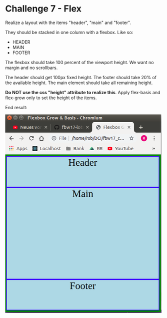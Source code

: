 # Challenge 7 - Flex

Realize a layout with the items "header", "main" and "footer".

They should be stacked in one column with a flexbox. Like so:

- HEADER
- MAIN
- FOOTER

The flexbox should take 100 percent of the viewport height. We want no margin and no scrollbars.

The header should get 100px fixed height.
The footer should take 20% of the available height.
The main element should take all remaining height.

**Do NOT use the css "height" attribute to realize this**. Apply flex-basis and flex-grow only to set the height of the items.

End result:

![Flexbox Layout](Layout-flexbox.png)